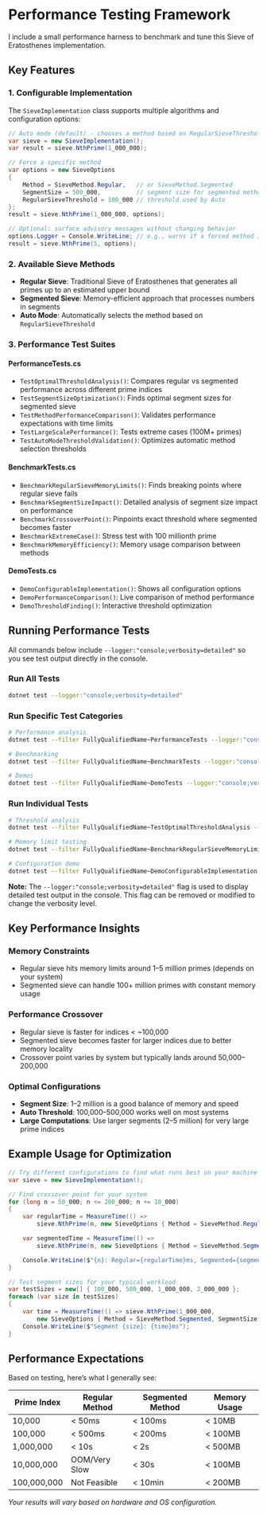 # Performance Testing Framework

I include a small performance harness to benchmark and tune this Sieve of Eratosthenes implementation.

## Key Features

### 1. Configurable Implementation

The `SieveImplementation` class supports multiple algorithms and configuration options:

```csharp
// Auto mode (default) - chooses a method based on RegularSieveThreshold
var sieve = new SieveImplementation();
var result = sieve.NthPrime(1_000_000);

// Force a specific method
var options = new SieveOptions
{
    Method = SieveMethod.Regular,   // or SieveMethod.Segmented
    SegmentSize = 500_000,          // segment size for segmented method
    RegularSieveThreshold = 100_000 // threshold used by Auto
};
result = sieve.NthPrime(1_000_000, options);

// Optional: surface advisory messages without changing behavior
options.Logger = Console.WriteLine; // e.g., warns if a forced method is likely suboptimal
result = sieve.NthPrime(5, options);
```

### 2. Available Sieve Methods

- **Regular Sieve**: Traditional Sieve of Eratosthenes that generates all primes up to an estimated upper bound
- **Segmented Sieve**: Memory-efficient approach that processes numbers in segments
- **Auto Mode**: Automatically selects the method based on `RegularSieveThreshold`

### 3. Performance Test Suites

#### PerformanceTests.cs
- `TestOptimalThresholdAnalysis()`: Compares regular vs segmented performance across different prime indices
- `TestSegmentSizeOptimization()`: Finds optimal segment sizes for segmented sieve
- `TestMethodPerformanceComparison()`: Validates performance expectations with time limits
- `TestLargeScalePerformance()`: Tests extreme cases (100M+ primes)
- `TestAutoModeThresholdValidation()`: Optimizes automatic method selection thresholds

#### BenchmarkTests.cs
- `BenchmarkRegularSieveMemoryLimits()`: Finds breaking points where regular sieve fails
- `BenchmarkSegmentSizeImpact()`: Detailed analysis of segment size impact on performance
- `BenchmarkCrossoverPoint()`: Pinpoints exact threshold where segmented becomes faster
- `BenchmarkExtremeCase()`: Stress test with 100 millionth prime
- `BenchmarkMemoryEfficiency()`: Memory usage comparison between methods

#### DemoTests.cs
- `DemoConfigurableImplementation()`: Shows all configuration options
- `DemoPerformanceComparison()`: Live comparison of method performance
- `DemoThresholdFinding()`: Interactive threshold optimization

## Running Performance Tests

All commands below include `--logger:"console;verbosity=detailed"` so you see test output directly in the console.

### Run All Tests
```bash
dotnet test --logger:"console;verbosity=detailed"
```

### Run Specific Test Categories
```bash
# Performance analysis
dotnet test --filter FullyQualifiedName~PerformanceTests --logger:"console;verbosity=detailed"

# Benchmarking
dotnet test --filter FullyQualifiedName~BenchmarkTests --logger:"console;verbosity=detailed"

# Demos
dotnet test --filter FullyQualifiedName~DemoTests --logger:"console;verbosity=detailed"
```

### Run Individual Tests
```bash
# Threshold analysis
dotnet test --filter FullyQualifiedName~TestOptimalThresholdAnalysis --logger:"console;verbosity=detailed"

# Memory limit testing
dotnet test --filter FullyQualifiedName~BenchmarkRegularSieveMemoryLimits --logger:"console;verbosity=detailed"

# Configuration demo
dotnet test --filter FullyQualifiedName~DemoConfigurableImplementation --logger:"console;verbosity=detailed"
```

**Note:** The `--logger:"console;verbosity=detailed"` flag is used to display detailed test output in the console. This flag can be removed or modified to change the verbosity level.

## Key Performance Insights

### Memory Constraints
- Regular sieve hits memory limits around 1–5 million primes (depends on your system)
- Segmented sieve can handle 100+ million primes with constant memory usage

### Performance Crossover
- Regular sieve is faster for indices < ~100,000
- Segmented sieve becomes faster for larger indices due to better memory locality
- Crossover point varies by system but typically lands around 50,000–200,000

### Optimal Configurations
- **Segment Size**: 1–2 million is a good balance of memory and speed
- **Auto Threshold**: 100,000–500,000 works well on most systems
- **Large Computations**: Use larger segments (2–5 million) for very large prime indices

## Example Usage for Optimization

```csharp
// Try different configurations to find what runs best on your machine
var sieve = new SieveImplementation();

// Find crossover point for your system
for (long n = 50_000; n <= 200_000; n += 10_000)
{
    var regularTime = MeasureTime(() =>
        sieve.NthPrime(n, new SieveOptions { Method = SieveMethod.Regular }));

    var segmentedTime = MeasureTime(() =>
        sieve.NthPrime(n, new SieveOptions { Method = SieveMethod.Segmented }));

    Console.WriteLine($"{n}: Regular={regularTime}ms, Segmented={segmentedTime}ms");
}

// Test segment sizes for your typical workload
var testSizes = new[] { 100_000, 500_000, 1_000_000, 2_000_000 };
foreach (var size in testSizes)
{
    var time = MeasureTime(() => sieve.NthPrime(1_000_000,
        new SieveOptions { Method = SieveMethod.Segmented, SegmentSize = size }));
    Console.WriteLine($"Segment {size}: {time}ms");
}
```

## Performance Expectations

Based on testing, here’s what I generally see:

| Prime Index | Regular Method | Segmented Method | Memory Usage |
|-------------|----------------|------------------|--------------|
| 10,000      | < 50ms         | < 100ms          | < 10MB       |
| 100,000     | < 500ms        | < 200ms          | < 100MB      |
| 1,000,000   | < 10s          | < 2s             | < 500MB      |
| 10,000,000  | OOM/Very Slow  | < 30s            | < 100MB      |
| 100,000,000 | Not Feasible   | < 10min          | < 200MB      |

*Your results will vary based on hardware and OS configuration.*